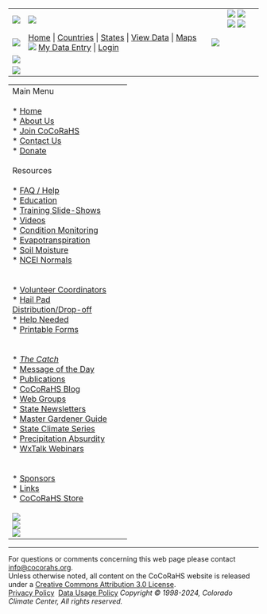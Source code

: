  

|     |     |     |     |
| --- | --- | --- | --- |
| [![](/images/header_logo.gif)](https://www.cocorahs.org/) | ![](/images/header_titlebar.gif) |     | [![](/images/icons/socialmedia/blogger_16.png)](https://cocorahs.blogspot.com/ "Go to CoCoRaHS Blog") [![](/images/icons/socialmedia/facebook_16.png)](https://www.facebook.com/CoCoRaHS "Go to CoCoRaHS Facebook page") [![](/images/icons/socialmedia/twitter_16.png)](https://twitter.com/cocorahs/ "Go to CoCoRaHS Twitter page") [![](/images/icons/socialmedia/youtube_16.png)](https://www.youtube.com/cocorahs/ "Go to CoCoRaHS YouTube Channel") | ![](/images/header_endcap.gif) |
| ![](/images/header_titlebar_left.gif) | [Home](https://www.cocorahs.org/) \| [Countries](https://www.cocorahs.org/Content.aspx?page=countries) \| [States](https://www.cocorahs.org/States.aspx) \| [View Data](https://www.cocorahs.org/ViewData/) \| [Maps](https://www.cocorahs.org/Maps/) ![](/images/spacer.gif) [My Data Entry](https://www.cocorahs.org/Admin/MyDataEntry/) \| [Login](https://www.cocorahs.org/Login.aspx) | ![](/images/spacer.gif) |
| ![](/images/spacer.gif) |     |     |
| ![](/images/spacer.gif) |

|     |     |     |
| --- | --- | --- |
| Main Menu<br><br>* [Home](https://www.cocorahs.org/)<br>* [About Us](https://www.cocorahs.org/Content.aspx?page=aboutus)<br>* [Join CoCoRaHS](https://www.cocorahs.org/Content.aspx?page=application)<br>* [Contact Us](https://www.cocorahs.org/Content.aspx?page=contactus)<br>* [Donate](https://www.cocorahs.org/Content.aspx?page=donate)<br><br>Resources<br><br>* [FAQ / Help](https://www.cocorahs.org/Content.aspx?page=Help)<br>* [Education](https://www.cocorahs.org/Content.aspx?page=education)<br>* [Training Slide-Shows](https://www.cocorahs.org/Content.aspx?page=training_slideshows)<br>* [Videos](http://www.youtube.com/cocorahs/)<br>* [Condition Monitoring](https://www.cocorahs.org/Content.aspx?page=condition)<br>* [Evapotranspiration](https://www.cocorahs.org/Content.aspx?page=et)<br>* [Soil Moisture](https://www.cocorahs.org/Content.aspx?page=soilmoisture)<br>* [NCEI Normals](https://www.cocorahs.org/Content.aspx?page=climate-normals)<br>  <br>  <br>* [Volunteer Coordinators](https://www.cocorahs.org/Content.aspx?page=coord)<br>* [Hail Pad  <br>    Distribution/Drop-off](https://www.cocorahs.org/Content.aspx?page=HailPadDropOff)<br>* [Help Needed](https://www.cocorahs.org/Content.aspx?page=HelpNeeded)<br>* [Printable Forms](https://www.cocorahs.org/Content.aspx?page=PrintableForms)<br>  <br>  <br>* [_The Catch_](https://www.cocorahs.org/Content.aspx?page=catch)<br>* [Message of the Day](https://www.cocorahs.org/Content.aspx?page=mod&mod=1)<br>* [Publications](https://www.cocorahs.org/Content.aspx?page=publications)<br>* [CoCoRaHS Blog](http://cocorahs.blogspot.com/)<br>* [Web Groups](https://www.cocorahs.org/Content.aspx?page=groups)<br>* [State Newsletters](https://www.cocorahs.org/Content.aspx?page=StateNewsletters)<br>* [Master Gardener Guide](https://www.cocorahs.org/Content.aspx?page=MasterGardener)<br>* [State Climate Series](https://www.cocorahs.org/Content.aspx?page=50StatesClimates)<br>* [Precipitation Absurdity](https://www.cocorahs.org/marchmadness.aspx)<br>* [WxTalk Webinars](https://www.cocorahs.org/Content.aspx?page=wxtalk)<br>  <br>  <br>* [Sponsors](https://www.cocorahs.org/Content.aspx?page=sponsors)<br>* [Links](https://www.cocorahs.org/Content.aspx?page=links)<br>* [CoCoRaHS Store](https://www.cocorahs.org/Content.aspx?page=store)<br><br>[![](/images/amb_logo_140x89.png)](https://www.nws.noaa.gov/com/weatherreadynation/#.VOt1A3a3yB8)  <br>[![](/images/NOAAProductsLink.gif)](https://www.cocorahs.org/Content.aspx?page=noaa)  <br>[![](/images/WhoUses140.png)](https://www.cocorahs.org/Content.aspx?page=CoCoRaHS_Uses) |     |     |

* * *

For questions or comments concerning this web page please contact [info@cocorahs.org](mailto:info@cocorahs.org).  
Unless otherwise noted, all content on the CoCoRaHS website is released under a [Creative Commons Attribution 3.0 License](http://creativecommons.org/licenses/by/3.0/).  
[Privacy Policy](https://www.cocorahs.org/Content.aspx?page=privacypolicy)  [Data Usage Policy](https://www.cocorahs.org/Content.aspx?page=datausagepolicy) _Copyright © 1998-2024, Colorado Climate Center, All rights reserved._